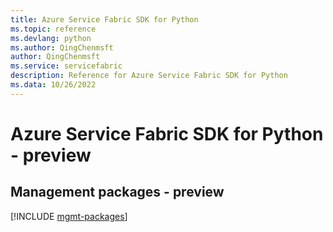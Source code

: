 ```yaml
---
title: Azure Service Fabric SDK for Python
ms.topic: reference
ms.devlang: python
ms.author: QingChenmsft
author: QingChenmsft
ms.service: servicefabric
description: Reference for Azure Service Fabric SDK for Python
ms.data: 10/26/2022
---
```

# Azure Service Fabric SDK for Python - preview

## Management packages - preview
[!INCLUDE [mgmt-packages](service-fabric-mgmt-index.md)]

